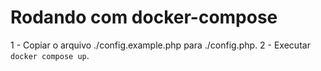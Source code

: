 # Rodando com docker-compose
1 - Copiar o arquivo ./config.example.php para ./config.php.
2 - Executar `docker compose up`.
